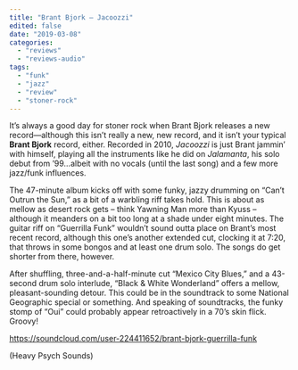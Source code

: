 ```yaml
---
title: "Brant Bjork – Jacoozzi"
edited: false
date: "2019-03-08"
categories:
  - "reviews"
  - "reviews-audio"
tags:
  - "funk"
  - "jazz"
  - "review"
  - "stoner-rock"
---
```


It’s always a good day for stoner rock when Brant Bjork releases a new record—although this isn’t really a new, new record, and it isn’t your typical **Brant Bjork** record, either. Recorded in 2010, _Jacoozzi_ is just Brant jammin’ with himself, playing all the instruments like he did on _Jalamanta_, his solo debut from ’99…albeit with no vocals (until the last song) and a few more jazz/funk influences.

The 47-minute album kicks off with some funky, jazzy drumming on “Can’t Outrun the Sun,” as a bit of a warbling riff takes hold. This is about as mellow as desert rock gets – think Yawning Man more than Kyuss – although it meanders on a bit too long at a shade under eight minutes. The guitar riff on “Guerrilla Funk” wouldn’t sound outta place on Brant’s most recent record, although this one’s another extended cut, clocking it at 7:20, that throws in some bongos and at least one drum solo. The songs do get shorter from there, however.

After shuffling, three-and-a-half-minute cut “Mexico City Blues,” and a 43-second drum solo interlude, “Black & White Wonderland” offers a mellow, pleasant-sounding detour. This could be in the soundtrack to some National Geographic special or something. And speaking of soundtracks, the funky stomp of “Oui” could probably appear retroactively in a 70’s skin flick. Groovy!

https://soundcloud.com/user-224411652/brant-bjork-guerrilla-funk

(Heavy Psych Sounds)
